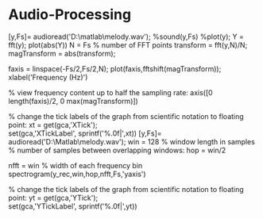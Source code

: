 # Audio-Processing
[y,Fs]= audioread('D:\matlab\melody.wav');
%sound(y,Fs)
%plot(y);
Y = fft(y);
plot(abs(Y))
N = Fs % number of FFT points
transform = fft(y,N)/N;
magTransform = abs(transform);

faxis = linspace(-Fs/2,Fs/2,N);
plot(faxis,fftshift(magTransform));
xlabel('Frequency (Hz)')

% view frequency content up to half the sampling rate:
axis([0 length(faxis)/2, 0 max(magTransform)]) 

% change the tick labels of the graph from scientific notation to floating point: 
xt = get(gca,'XTick');  
set(gca,'XTickLabel', sprintf('%.0f|',xt))
[y,Fs]= audioread('D:\Matlab\melody.wav');
win = 128 % window length in samples
% number of samples between overlapping windows:
hop = win/2            

nfft = win % width of each frequency bin 
spectrogram(y_rec,win,hop,nfft,Fs,'yaxis')

% change the tick labels of the graph from scientific notation to floating point: 
yt = get(gca,'YTick');  
set(gca,'YTickLabel', sprintf('%.0f|',yt))
